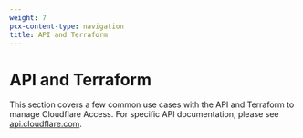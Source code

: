 ```yaml
---
weight: 7
pcx-content-type: navigation
title: API and Terraform
---
```


# API and Terraform

This section covers a few common use cases with the API and Terraform to manage Cloudflare Access. For specific API documentation, please see [api.cloudflare.com](https://api.cloudflare.com/).

<DirectoryListing path="/api-terraform" />